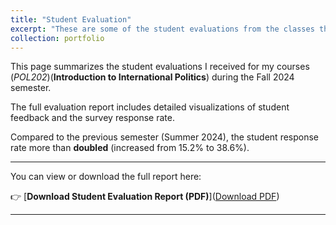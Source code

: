 ```yaml
---
title: "Student Evaluation"
excerpt: "These are some of the student evaluations from the classes that I had formerly taught (Teaching of Record). Compared to the previous semester (Summer 2024), the student response rate more than **doubled** (increased from 15.2% to 38.6%).<br/><img src='/images/student_evaluation_s.png'><br/> <a href='/assets/pdf/student_eva_2024Fall.pdf' target='_blank'>Download PDF</a>"
collection: portfolio
---
```


This page summarizes the student evaluations I received for my courses (*POL202*)(**Introduction to International Politics**) during the Fall 2024 semester.

The full evaluation report includes detailed visualizations of student feedback and the survey response rate.

Compared to the previous semester (Summer 2024), the student response rate more than **doubled** (increased from 15.2% to 38.6%).

---

You can view or download the full report here:

👉 [**Download Student Evaluation Report (PDF)**](<a href='/assets/pdf/student_eva_2024Fall.pdf' target='_blank'>Download PDF</a>)

---
